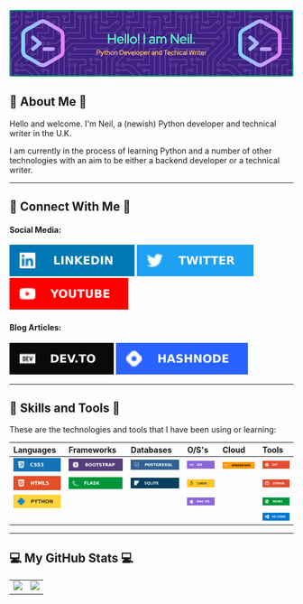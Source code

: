 ![Header](assets/images/header.png)

## :information_desk_person:  About Me  :information_desk_person:

Hello and welcome. I'm Neil, a (newish) Python developer and technical writer in the U.K.  

I am currently in the process of learning Python and a number of other technologies with
an aim to be either a backend developer or a technical writer.

---
## :iphone: Connect With Me  :iphone:

#### Social Media:  

[![LinkedIn!](/assets/images/social/linkedin.svg "LinkedIn")](https://www.linkedin.com/in/neil-allwood/) 
[![Twitter](/assets/images/social/twitter.svg "Twitter")](https://twitter.com/dev_neil_a) 
[![YouTube](/assets/images/social/youtube.svg "YouTube")](https://www.youtube.com/channel/UCiIcRgJwakk5Y01goFsiRcQ) 

#### Blog Articles:

[![Dev.To](/assets/images/social/devto.svg "Dev.To")](https://dev.to/dev_neil_a)
[![Hashnode](/assets/images/social/hashnode.svg "Hashnode")](https://hashnode.com/@devneila)  

---  

## :wrench:  Skills and Tools  :wrench:

These are the technologies and tools that I have been using or learning:  
  


| Languages | Frameworks | Databases | O/S's | Cloud | Tools |
| :--- | :--- | :--- | :--- | :--- | :--- |
| ![CSS](/assets/images/badges/css.svg "CSS") | ![Bootstrap](/assets/images/badges/bootstrap.svg "Bootstrap") | ![PostgreSQL](/assets/images/badges/postgresql.svg "PostgreSQL") | ![iOS](/assets/images/badges/ios.svg "iOS") | ![AWS](/assets/images/badges/aws.svg "AWS") | ![Git](/assets/images/badges/git.svg "Git") |
| ![HTML](/assets/images/badges/html5.svg "HTML") | ![Flask](/assets/images/badges/flask.svg "Flask") | ![SQLite](/assets/images/badges/sqlite.svg "SQLite") | ![Linux](/assets/images/badges/linux.svg "Linux") | | ![GitHub](/assets/images/badges/github.svg "GitHub") |
| ![Python](/assets/images/badges/python.svg "Python") | | | ![macOS](/assets/images/badges/macos.svg "macOS") | | ![Nginx](/assets/images/badges/nginx.svg "Nginx") | 
| | | | | | ![VS Code](/assets/images/badges/vscode.svg "VS Code") |



---

## :computer:  My GitHub Stats  :computer:  

<table>
    <tr>
        <td valign="top"><img src="https://github-readme-stats.vercel.app/api?username=York13Pud&show_icons=true&theme=aura" />
        </td>
        <td valign="top"><img src="https://github-readme-stats.vercel.app/api/top-langs/?username=York13Pud&layout=compact&theme=aura" /></td>
    </tr>
</table>